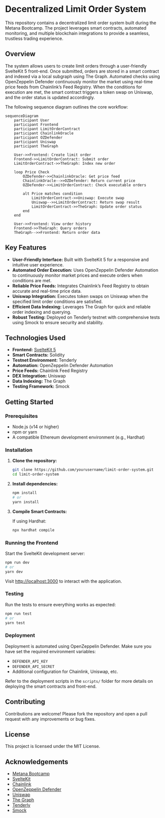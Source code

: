 # Decentralized Limit Order System

This repository contains a decentralized limit order system built during the Metana Bootcamp. The project leverages smart contracts, automated monitoring, and multiple blockchain integrations to provide a seamless, trustless trading experience.

## Overview

The system allows users to create limit orders through a user-friendly SvelteKit 5 front-end. Once submitted, orders are stored in a smart contract and indexed via a local subgraph using The Graph. Automated checks using OpenZeppelin Defender continuously monitor the market using real-time price feeds from Chainlink’s Feed Registry. When the conditions for execution are met, the smart contract triggers a token swap on Uniswap, and the order status is updated accordingly.

The following sequence diagram outlines the core workflow:

```mermaid
sequenceDiagram
    participant User
    participant Frontend
    participant LimitOrderContract
    participant ChainlinkOracle
    participant OZDefender
    participant Uniswap
    participant TheGraph

    User->>Frontend: Create limit order
    Frontend->>LimitOrderContract: Submit order
    LimitOrderContract->>TheGraph: Index new order
    
    loop Price Check
        OZDefender->>ChainlinkOracle: Get price feed
        ChainlinkOracle-->>OZDefender: Return current price
        OZDefender->>LimitOrderContract: Check executable orders
        
        alt Price matches condition
            LimitOrderContract->>Uniswap: Execute swap
            Uniswap-->>LimitOrderContract: Return swap result
            LimitOrderContract->>TheGraph: Update order status
        end
    end

    User->>Frontend: View order history
    Frontend->>TheGraph: Query orders
    TheGraph-->>Frontend: Return order data
```

## Key Features

- **User-Friendly Interface:** Built with SvelteKit 5 for a responsive and intuitive user experience.
- **Automated Order Execution:** Uses OpenZeppelin Defender Automation to continuously monitor market prices and execute orders when conditions are met.
- **Reliable Price Feeds:** Integrates Chainlink’s Feed Registry to obtain accurate and real-time price data.
- **Uniswap Integration:** Executes token swaps on Uniswap when the specified limit order conditions are satisfied.
- **Efficient Data Indexing:** Leverages The Graph for quick and reliable order indexing and querying.
- **Robust Testing:** Deployed on Tenderly testnet with comprehensive tests using Smock to ensure security and stability.

## Technologies Used

- **Frontend:** [SvelteKit 5](https://kit.svelte.dev/)
- **Smart Contracts:** Solidity
- **Testnet Environment:** Tenderly
- **Automation:** OpenZeppelin Defender Automation
- **Price Feeds:** Chainlink Feed Registry
- **DEX Integration:** Uniswap
- **Data Indexing:** The Graph
- **Testing Framework:** Smock

## Getting Started

### Prerequisites

- Node.js (v14 or higher)
- npm or yarn
- A compatible Ethereum development environment (e.g., Hardhat)

### Installation

1. **Clone the repository:**

   ```bash
   git clone https://github.com/yourusername/limit-order-system.git
   cd limit-order-system
   ```

2. **Install dependencies:**

   ```bash
   npm install
   # or
   yarn install
   ```

3. **Compile Smart Contracts:**

   If using Hardhat:
   ```bash
   npx hardhat compile
   ```

### Running the Frontend

Start the SvelteKit development server:

```bash
npm run dev
# or
yarn dev
```

Visit [http://localhost:3000](http://localhost:3000) to interact with the application.

### Testing

Run the tests to ensure everything works as expected:

```bash
npm run test
# or
yarn test
```

### Deployment

Deployment is automated using OpenZeppelin Defender. Make sure you have set the required environment variables:

- `DEFENDER_API_KEY`
- `DEFENDER_API_SECRET`
- Additional configuration for Chainlink, Uniswap, etc.

Refer to the deployment scripts in the `scripts/` folder for more details on deploying the smart contracts and front-end.

## Contributing

Contributions are welcome! Please fork the repository and open a pull request with any improvements or bug fixes.

## License

This project is licensed under the MIT License.

## Acknowledgements

- [Metana Bootcamp](#)
- [SvelteKit](https://kit.svelte.dev/)
- [Chainlink](https://chain.link/)
- [OpenZeppelin Defender](https://defender.openzeppelin.com/)
- [Uniswap](https://uniswap.org/)
- [The Graph](https://thegraph.com/)
- [Tenderly](https://tenderly.co/)
- [Smock](#)


